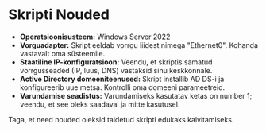 # Skripti Nouded

- **Operatsioonisusteem:** Windows Server 2022  
- **Vorguadapter:** Skript eeldab vorrgu liidest nimega "Ethernet0". Kohanda vastavalt oma süsteemile.  
- **Staatiline IP-konfiguratsioon:** Veendu, et skriptis samatud vorrgusseaded (IP, luus, DNS) vastaksid sinu keskkonnale.  
- **Active Directory domeeniteenused:** Skript installib AD DS-i ja konfigureerib uue metsa. Kontrolli oma domeeni parameetreid.  
- **Varundamise seadistus:** Varundamiseks kasutatav ketas on number 1; veendu, et see oleks saadaval ja mitte kasutusel.
  
Taga, et need nouded oleksid taidetud skripti edukaks kaivitamiseks.
